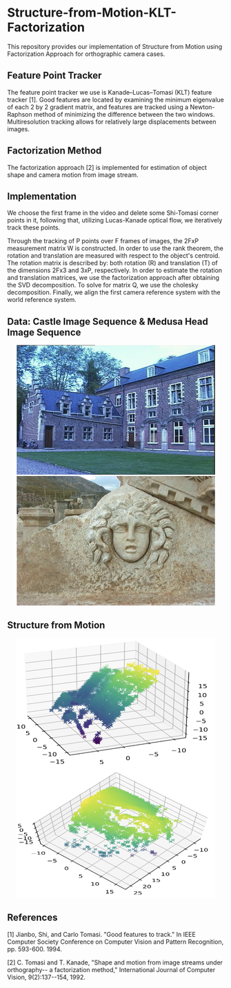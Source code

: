# Structure-from-Motion-KLT-Factorization
This repository provides our implementation of Structure from Motion using Factorization Approach for orthographic camera cases.

## Feature Point Tracker
The feature point tracker we use is Kanade–Lucas–Tomasi (KLT) feature tracker [1]. Good features are located by examining the minimum eigenvalue of each 2 by 2 gradient matrix, and features are tracked using a Newton-Raphson method of minimizing the difference between the two windows. Multiresolution tracking allows for relatively large displacements between images.

## Factorization Method
The factorization approach [2] is implemented for estimation of object shape and camera motion from image stream.

## Implementation
We choose the first frame in the video and delete some Shi-Tomasi corner points in it, following that, utilizing Lucas-Kanade optical flow, we iteratively track these points.

Through the tracking of P points over F frames of images, the 2FxP measurement matrix W is constructed. In order to use the rank theorem, the rotation and translation are measured with respect to the object's centroid. The rotation matrix is described by: both rotation (R) and translation (T) of the dimensions 2Fx3 and 3xP, respectively. In order to estimate the rotation and translation matrices, we use the factorization approach after obtaining the SVD decomposition. To solve for matrix Q, we use the cholesky decomposition. Finally, we align the first camera reference system with the world reference system.

## Data: Castle Image Sequence & Medusa Head Image Sequence
<p align="center">
  <img width="460" height="300" src="https://github.com/zhiweigong75/Structure-from-Motion-KLT-Factorization/blob/main/Images/castle.jpg">
  <img width="460" height="300" src="https://github.com/zhiweigong75/Structure-from-Motion-KLT-Factorization/blob/main/Images/Medusa.jpg">
</p> 

## Structure from Motion
<p align="center">
  <img width="460" height="300" src="https://github.com/zhiweigong75/Structure-from-Motion-KLT-Factorization/blob/main/Images/SfM_castle.jpg">
  <img width="460" height="300" src="https://github.com/zhiweigong75/Structure-from-Motion-KLT-Factorization/blob/main/Images/SfM_Medusa.jpg">
</p> 

## References
[1] Jianbo, Shi, and Carlo Tomasi. "Good features to track." In IEEE Computer Society Conference on Computer Vision and Pattern Recognition, pp. 593-600. 1994.

[2] C. Tomasi and T. Kanade, "Shape and motion from image streams under orthography-- a factorization method," International Journal of Computer Vision, 9(2):137--154, 1992.

